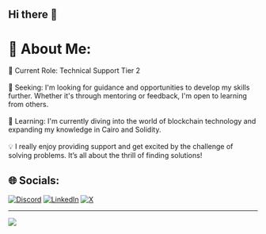 ## Hi there 👋

<!--
**n3la88/n3la88** is a ✨ _special_ ✨ repository because its `README.md` (this file) appears on your GitHub profile.

Here are some ideas to get you started:

- 🔭 I’m currently working on ...
- 🌱 I’m currently learning ...
- 👯 I’m looking to collaborate on ...
- 🤔 I’m looking for help with ...
- 💬 Ask me about ...
- 📫 How to reach me: ...
- 😄 Pronouns: ...
- ⚡ Fun fact: ...
-->

# 💫 About Me:
🔭 Current Role: Technical Support Tier 2<br><br>🤝 Seeking: I'm looking for guidance and opportunities to develop my skills further. Whether it's through mentoring or feedback, I'm open to learning from others.<br><br>🌱 Learning: I'm currently diving into the world of blockchain technology and expanding my knowledge in Cairo and Solidity.<br><br>💡 I really enjoy providing support and get excited by the challenge of solving problems. It’s all about the thrill of finding solutions!


## 🌐 Socials:
[![Discord](https://img.shields.io/badge/Discord-%237289DA.svg?logo=discord&logoColor=white)](https://discord.gg/n3la88) [![LinkedIn](https://img.shields.io/badge/LinkedIn-%230077B5.svg?logo=linkedin&logoColor=white)](https://linkedin.com/in/https://www.linkedin.com/in/marianela-montoya-226270a7) [![X](https://img.shields.io/badge/X-black.svg?logo=X&logoColor=white)](https://x.com/https://x.com/N3la88) 

---
[![](https://visitcount.itsvg.in/api?id=n3la88&icon=3&color=0)](https://visitcount.itsvg.in)

<!-- Proudly created with GPRM ( https://gprm.itsvg.in ) -->
